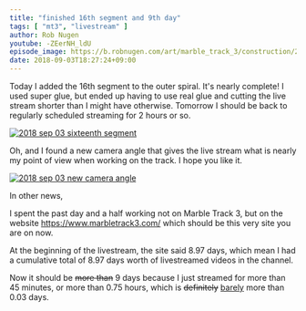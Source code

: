 ```yaml
---
title: "finished 16th segment and 9th day"
tags: [ "mt3", "livestream" ]
author: Rob Nugen
youtube: -ZEerNH_ldU
episode_image: https://b.robnugen.com/art/marble_track_3/construction/2018/2018_sep_03_sixteenth_segment.jpg
date: 2018-09-03T18:27:24+09:00
---
```


Today I added the 16th segment to the outer spiral.  It's nearly
complete!  I used super glue, but ended up having to use real glue and
cutting the live stream shorter than I might have otherwise.  Tomorrow
I should be back to regularly scheduled streaming for 2 hours or so.

[![2018 sep 03 sixteenth segment](//b.robnugen.com/art/marble_track_3/construction/2018/thumbs/2018_sep_03_sixteenth_segment.jpg)](//b.robnugen.com/art/marble_track_3/construction/2018/2018_sep_03_sixteenth_segment.jpg)

Oh, and I found a new camera angle that gives the live stream what is
nearly my point of view when working on the track.  I hope you like it.

[![2018 sep 03 new camera angle](//b.robnugen.com/art/marble_track_3/set/thumbs/2018_sep_03_new_camera_angle.jpg)](//b.robnugen.com/art/marble_track_3/set/2018_sep_03_new_camera_angle.jpg)

In other news,

I spent the past day and a half working not on Marble Track 3, but on
the website https://www.marbletrack3.com/ which should be this very
site you are on now.

At the beginning of the livestream, the site said 8.97 days, which
mean I had a cumulative total of 8.97 days worth of livestreamed
videos in the channel.

Now it should be <del>more than</del> 9 days because I just streamed for more
than 45 minutes, or more than 0.75 hours, which is
<del>definitely</del> <ins>barely</ins> more than 0.03 days.

